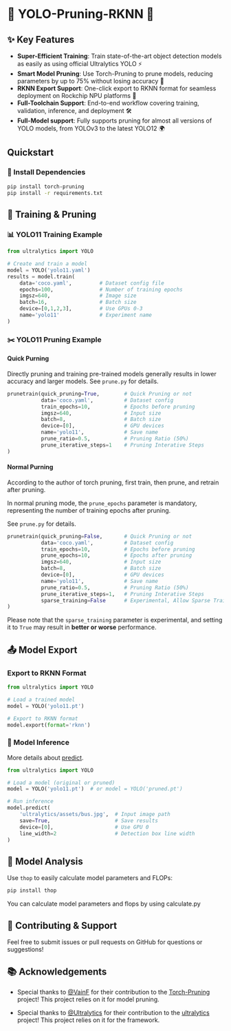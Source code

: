 # 🚀 YOLO-Pruning-RKNN 🚀

## ✨ Key Features
- **Super-Efficient Training**: Train state-of-the-art object detection models as easily as using official Ultralytics YOLO ⚡
- **Smart Model Pruning**: Use Torch-Pruning to prune models, reducing parameters by up to ​75% without losing accuracy 🎯
- **RKNN Export Support**: One-click export to RKNN format for seamless deployment on Rockchip NPU platforms 🚀
- **Full-Toolchain Support**: End-to-end workflow covering training, validation, inference, and deployment 🛠️
- **Full-Model support**: Fully supports pruning for almost all versions of YOLO models, from YOLOv3 to the latest YOLO12 🌍

## Quickstart
### 🔧 Install Dependencies
```bash
pip install torch-pruning 
pip install -r requirements.txt
```
## 🚂 Training & Pruning
### 📊 YOLO11 Training Example
```python
from ultralytics import YOLO

# Create and train a model
model = YOLO('yolo11.yaml')
results = model.train(
    data='coco.yaml',         # Dataset config file
    epochs=100,               # Number of training epochs
    imgsz=640,                # Image size
    batch=16,                 # Batch size
    device=[0,1,2,3],         # Use GPUs 0-3
    name='yolo11'             # Experiment name
)
```
### ✂️ YOLO11 Pruning Example

#### Quick Purning

Directly pruning and training pre-trained models generally results in lower accuracy and larger models. See `prune.py` for details.

```python
prunetrain(quick_pruning=True,        # Quick Pruning or not
           data='coco.yaml',          # Dataset config
           train_epochs=10,           # Epochs before pruning
           imgsz=640,                 # Input size
           batch=8,                   # Batch size
           device=[0],                # GPU devices
           name='yolo11',             # Save name
           prune_ratio=0.5,           # Pruning Ratio (50%)
           prune_iterative_steps=1    # Pruning Interative Steps
)
```

#### Normal Purning

According to the author of torch pruning, first train, then prune, and retrain after pruning.

In normal pruning mode, the `prune_epochs` parameter is mandatory, representing the number of training epochs after pruning. 

See `prune.py` for details.

```python
prunetrain(quick_pruning=False,       # Quick Pruning or not
           data='coco.yaml',          # Dataset config
           train_epochs=10,           # Epochs before pruning
           prune_epochs=10,           # Epochs after pruning 
           imgsz=640,                 # Input size
           batch=8,                   # Batch size
           device=[0],                # GPU devices
           name='yolo11',             # Save name
           prune_ratio=0.5,           # Pruning Ratio (50%)
           prune_iterative_steps=1,   # Pruning Interative Steps
           sparse_training=False      # Experimental, Allow Sparse Training Before Pruning
)
```

Please note that the `sparse_training` parameter is experimental, and setting it to `True` may result in **better or worse** performance.

## 📤 Model Export

### Export to RKNN Format
```python
from ultralytics import YOLO

# Load a trained model
model = YOLO('yolo11.pt')

# Export to RKNN format
model.export(format='rknn')
```

### 🔮 Model Inference

More details about [predict](https://docs.ultralytics.com/modes/predict/).
```python
from ultralytics import YOLO

# Load a model (original or pruned)
model = YOLO('yolo11.pt')  # or model = YOLO('pruned.pt')

# Run inference
model.predict(
    'ultralytics/assets/bus.jpg',  # Input image path
    save=True,                     # Save results
    device=[0],                    # Use GPU 0
    line_width=2                   # Detection box line width
)
```

## 🔢 Model Analysis
Use `thop` to easily calculate model parameters and FLOPs:
```bash
pip install thop
```
You can calculate model parameters and flops by using calculate.py

## 🤝 Contributing & Support
Feel free to submit issues or pull requests on GitHub for questions or suggestions!

## 📚 Acknowledgements

- Special thanks to [@VainF](https://github.com/VainF) for their contribution to the [Torch-Pruning](https://github.com/VainF/Torch-Pruning) project! This project relies on it for model pruning.

- Special thanks to [@Ultralytics](https://github.com/ultralytics) for their contribution to the [ultralytics](https://github.com/ultralytics/ultralytics) project! This project relies on it for the framework.
